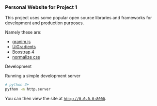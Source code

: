 ### Personal Website for Project 1

This project uses some popular open source libraries and frameworks for development and production purposes.

Namely these are:
* [granim.js](https://sarcadass.github.io/granim.js/index.html)
* [UiGradients](https://github.com/ghosh/uiGradients)
* [Boostrap 4](https://getbootstrap.com)
* [normalize css](https://necolas.github.io/normalize.css/)

Development

Running a simple development server
```bash
# python 3+
python -m http.server
```

You can then view the site at [`http://0.0.0.0:8000`](http://0.0.0.0:8000).
